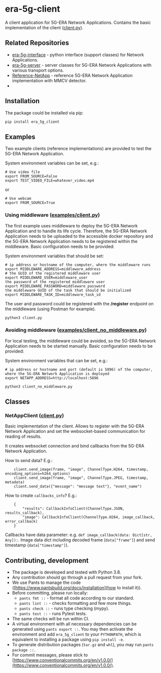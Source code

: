 # era-5g-client

A client application for 5G-ERA Network Applications. Contains the basic implementation of the client ([client.py](era_5g_client/client.py)).

## Related Repositories

- [era-5g-interface](https://github.com/5G-ERA/era-5g-interface) - python interface (support classes) for Network 
  Applications.
- [era-5g-server](https://github.com/5G-ERA/era-5g-server) - server classes for 5G-ERA Network Applications with 
  various transport options.
- [Reference-NetApp](https://github.com/5G-ERA/Reference-NetApp) - reference 5G-ERA Network Application implementation
  with MMCV detector.
- 
## Installation

The package could be installed via pip:

```bash
pip install era_5g_client
```

## Examples

Two example clients (reference implementations) are provided to test the 5G-ERA Network Application.

System environment variables can be set, e.g.:
```
# Use video file
export FROM_SOURCE=False
export TEST_VIDEO_FILE=whatever_video.mp4
```
or
```
# Use webcam
export FROM_SOURCE=True
```

### Using middleware ([examples/client.py](examples/client.py))

The first example uses middleware to deploy the 5G-ERA Network Application and to handle its life cycle. 
Therefore, the 5G-ERA Network Application needs to be uploaded to the accessible docker repository and the 5G-ERA 
Network Application needs to be registered within the middleware. Basic configuration needs to be provided:

System environment variables that should be set:

```
# ip address or hostname of the computer, where the middleware runs
export MIDDLEWARE_ADDRESS=middleware_address
# the GUID of the registered middleware user
export MIDDLEWARE_USER=middleware_user
the password of the registered middleware user
export MIDDLEWARE_PASSWORD=middleware_password
the middleware GUID of the task that should be initialized
export MIDDLEWARE_TASK_ID=middleware_task_id
```

The user and password could be registered with the **/register** endpoint on the middleware 
(using Postman for example).

```bash
python3 client.py
```

### Avoiding middleware ([examples/client_no_middleware.py](examples/client_no_middleware.py))

For local testing, the middleware could be avoided, so the 5G-ERA Network Application needs to be started manually. 
Basic configuration needs to be provided:

System environment variables that can be set, e.g.:

```
# ip address or hostname and port (default is 5896) of the computer, where the 5G-ERA Network Application is deployed
export NETAPP_ADDRESS=http://localhost:5896
```

```bash
python3 client_no_middleware.py
```

## Classes

### NetAppClient ([client.py](era_5g_client/client.py))

Basic implementation of the client. Allows to register with the 5G-ERA Network Application and set the websocket-based 
communication for reading of results.

It creates websocket connection and bind callbacks from the 5G-ERA Network Application.

How to send data? E.g.:

        client.send_image(frame, "image", ChannelType.H264, timestamp, encoding_options=h264_options)
        client.send_image(frame, "image", ChannelType.JPEG, timestamp, metadata)
        client.send_data({"message": "message text"}, "event_name")

How to create `callbacks_info`? E.g.:

        {
            "results": CallbackInfoClient(ChannelType.JSON, results_callback),
            "image": CallbackInfoClient(ChannelType.H264, image_callback, error_callback)
        }

Callbacks have data parameter: e.g. `def image_callback(data: Dict[str, Any]):`.
Image data dict including decoded frame (`data["frame"]`) and send timestamp (`data["timestamp"]`).

## Contributing, development

- The package is developed and tested with Python 3.8.
- Any contribution should go through a pull request from your fork.
- We use Pants to manage the code ([https://www.pantsbuild.org/docs/installation](how to install it)).
- Before committing, please run locally:
  - `pants fmt ::` - format all code according to our standard.
  - `pants lint ::` - checks formatting and few more things.
  - `pants check ::` - runs type checking (mypy).
  - `pants test ::` - runs Pytest tests.
- The same checks will be run within CI.
- A virtual environment with all necessary dependencies can be generated using `pants export ::`. 
  You may then activate the environment and add `era_5g_client` to your `PYTHONPATH`, which is equivalent 
  to installing a package using `pip install -e`.
- To generate distribution packages (`tar.gz` and `whl`), you may run `pants package ::`.
- For commit messages, please stick to 
[https://www.conventionalcommits.org/en/v1.0.0/](https://www.conventionalcommits.org/en/v1.0.0/).
